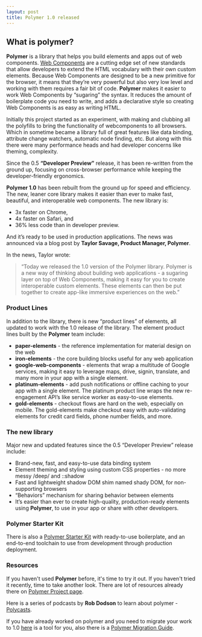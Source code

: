 ```yaml
---
layout: post
title: Polymer 1.0 released
---
```


## What is polymer?

**Polymer** is a library that helps you build elements and apps out of web components. [Web Components](http://webcomponents.org/) are a cutting edge set of new standards that allow developers to extend the HTML vocabulary with their own custom elements. Because Web Components are designed to be a new primitive for the browser, it means that they’re very powerful but also very low level and working with them requires a fair bit of code. **Polymer** makes it easier to work Web Components by “sugaring” the syntax. It reduces the amount of boilerplate code you need to write, and adds a declarative style so creating Web Components is as easy as writing HTML.

Initially this project started as an experiment, with making and clubbing all the polyfills to bring the functionality of webcomponents to all browsers. Which in sometime became a library full of great features like data binding, attribute change watchers, automatic node finding, etc. But along with this there were many performance heads and had developer concerns like theming, complexity.

Since the 0.5 **“Developer Preview”** release, it has been re-written from the ground up, focusing on cross-browser performance while keeping the developer-friendly ergonomics.

**Polymer 1.0** has been rebuilt from the ground up for speed and efficiency. The new, leaner core library makes it easier than ever to make fast, beautiful, and interoperable web components. The new library is:

- 3x faster on Chrome,
- 4x faster on Safari, and
- 36% less code than in developer preview.

And it’s ready to be used in production applications. The news was announced via a blog post by **Taylor Savage, Product Manager, Polymer**.

In the news, Taylor wrote:

> “Today we released the 1.0 version of the Polymer library. Polymer is a new way of thinking about building web applications - a sugaring layer on top of Web Components, making it easy for you to create interoperable custom elements. These elements can then be put together to create app-like immersive experiences on the web.”

### Product Lines
In addition to the library, there is new “product lines” of elements, all updated to work with the 1.0 release of the library. The element product lines built by the **Polymer** team include:

- **paper-elements** - the reference implementation for material design on the web
- **iron-elements** - the core building blocks useful for any web application
- **google-web-components** - elements that wrap a multitude of Google services, making it easy to leverage maps, drive, signin, translate, and many more in your app with a single element.
- **platinum-elements** - add push notifications or offline caching to your app with a single element. The platinum product line wraps the new re-engagement API’s like service worker as easy-to-use elements.
- **gold-elements** - checkout flows are hard on the web, especially on mobile. The gold-elements make checkout easy with auto-validating elements for credit card fields, phone number fields, and more.


### The new library

Major new and updated features since the 0.5 “Developer Preview” release include:

- Brand-new, fast, and easy-to-use data binding system
- Element theming and styling using custom CSS properties - no more messy /deep/ and ::shadow
- Fast and lightweight shadow DOM shim named shady DOM, for non-supporting browsers
- “Behaviors” mechanism for sharing behavior between elements
- It’s easier than ever to create high-quality, production-ready elements using **Polymer**, to use in your app or share with other developers.


### Polymer Starter Kit

There is also a [Polymer Starter Kit](https://github.com/polymerelements/polymer-starter-kit) with ready-to-use boilerplate, and an end-to-end toolchain to use from development through production deployment.

### Resources

If you haven't used **Polymer** before, it's time to try it out. If you haven't tried it recently, time to take another look. There are lot of resources already there on [Polymer Project page](https://www.polymer-project.org/1.0/).

Here is a series of podcasts by **Rob Dodson** to learn about polymer - [Polycasts](https://www.youtube.com/watch?list=PLOU2XLYxmsII5c3Mgw6fNYCzaWrsM3sMN&v=omASiF85JzI).

If you have already worked on polymer and you need to migrate your work to 1.0 [here](http://chuckh.github.io/road-to-polymer/convert-code.html) is a tool for you, also there is a [Polymer Migration Guide](https://www.polymer-project.org/1.0/docs/migration.html).
